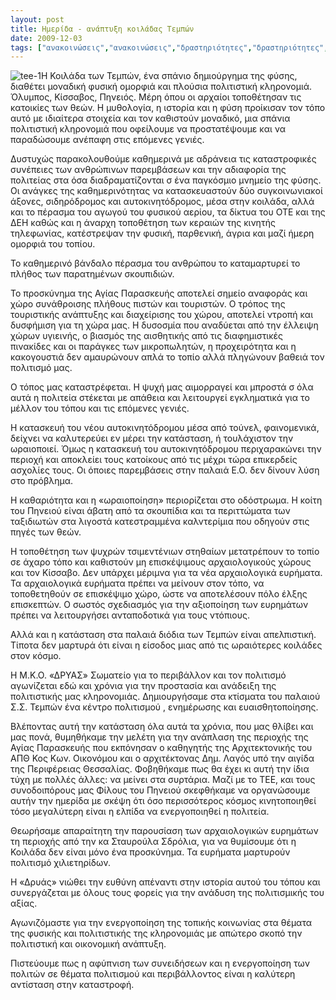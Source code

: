 ```yaml
---
layout: post
title: Ημερίδα - ανάπτυξη κοιλάδας Τεμπών
date: 2009-12-03
tags: ["ανακοινώσεις","ανακοινώσεις","δραστηριότητες","δραστηριότητες","εκδήλωση","ημερίδα"]
---
```


![](tee-11.jpg "tee-1")</a>Η Κοιλάδα των Τεμπών, ένα σπάνιο δημιούργημα της φύσης, διαθέτει μοναδική  φυσική ομορφιά και πλούσια πολιτιστική κληρονομιά. Όλυμπος, Κίσσαβος, Πηνειός. Μέρη όπου οι αρχαίοι τοποθέτησαν τις κατοικίες των θεών. Η μυθολογία, η ιστορία και η φύση προίκισαν τον τόπο αυτό με ιδιαίτερα στοιχεία και τον καθιστούν μοναδικό, μια σπάνια πολιτιστική  κληρονομιά που οφείλουμε να  προστατέψουμε και να  παραδώσουμε ανέπαφη στις επόμενες γενιές.<!--more-->

Δυστυχώς παρακολουθούμε καθημερινά με αδράνεια τις καταστροφικές συνέπειες των ανθρώπινων παρεμβάσεων και την αδιαφορία της πολιτείας στα όσα διαδραματίζονται σ ένα παγκόσμιο μνημείο της φύσης. Οι ανάγκες της καθημερινότητας να κατασκευαστούν δύο συγκοινωνιακοί άξονες, σιδηρόδρομος και αυτοκινητόδρομος, μέσα στην κοιλάδα, αλλά και το πέρασμα του αγωγού του φυσικού αερίου, τα δίκτυα του ΟΤΕ και της ΔΕΗ καθώς και η άναρχη τοποθέτηση των κεραιών της κινητής τηλεφωνίας, κατέστρεψαν την φυσική, παρθενική, άγρια και μαζί ήμερη ομορφιά του τοπίου.

Το καθημερινό βάνδαλο πέρασμα του ανθρώπου το καταμαρτυρεί το πλήθος των παρατημένων  σκουπιδιών.

Το προσκύνημα της Αγίας Παρασκευής αποτελεί σημείο αναφοράς και χώρο συνάθροισης πλήθους πιστών και τουριστών. Ο τρόπος της τουριστικής ανάπτυξης και διαχείρισης του χώρου, αποτελεί ντροπή και δυσφήμιση για τη χώρα μας. Η δυσοσμία που αναδύεται από την έλλειψη χώρων υγιεινής, ο βιασμός της αισθητικής από τις διαφημιστικές πινακίδες και οι παράγκες των μικροπωλητών, η προχειρότητα και η κακογουστιά δεν αμαυρώνουν απλά το τοπίο αλλά πληγώνουν βαθειά τον πολιτισμό μας.

Ο τόπος μας καταστρέφεται. Η ψυχή μας αιμορραγεί και μπροστά σ όλα αυτά η πολιτεία στέκεται με απάθεια και λειτουργεί εγκληματικά για το μέλλον του τόπου και τις επόμενες γενιές.

Η κατασκευή του νέου αυτοκινητόδρομου μέσα από  τούνελ, φαινομενικά, δείχνει να καλυτερεύει εν μέρει την κατάσταση, ή τουλάχιστον την ωραιοποιεί. Όμως η  κατασκευή του αυτοκινητόδρομου περιχαρακώνει την περιοχή  και αποκλείει τους κατοίκους από τις μέχρι τώρα επικερδείς ασχολίες τους. Οι όποιες παρεμβάσεις στην παλαιά Ε.Ο. δεν δίνουν λύση στο πρόβλημα.

Η καθαριότητα και η «ωραιοποίηση»  περιορίζεται στο οδόστρωμα. Η κοίτη του Πηνειού είναι άβατη από τα σκουπίδια και τα περιττώματα των ταξιδιωτών στα λιγοστά κατεστραμμένα καλντερίμια που οδηγούν στις πηγές των θεών.

Η τοποθέτηση των ψυχρών τσιμεντένιων στηθαίων μετατρέπουν το τοπίο σε άχαρο τόπο και καθιστούν μη επισκέψιμους αρχαιολογικούς χώρους και τον Κίσσαβο. Δεν υπάρχει μέριμνα για τα νέα αρχαιολογικά ευρήματα. Τα αρχαιολογικά ευρήματα πρέπει να μείνουν στον τόπο, να τοποθετηθούν σε επισκέψιμο χώρο, ώστε να αποτελέσουν πόλο έλξης επισκεπτών. Ο σωστός σχεδιασμός για την αξιοποίηση των ευρημάτων πρέπει να λειτουργήσει  ανταποδοτικά για τους ντόπιους.

Αλλά και η κατάσταση στα παλαιά διόδια των Τεμπών είναι απελπιστική. Τίποτα δεν μαρτυρά ότι είναι η είσοδος μιας από τις ωραιότερες κοιλάδες στον κόσμο.

Η  Μ.Κ.Ο. «ΔΡΥΑΣ» Σωματείο για το περιβάλλον και τον πολιτισμό αγωνίζεται εδώ και χρόνια για την προστασία και ανάδειξη της πολιτιστικής μας κληρονομιάς. Δημιουργήσαμε στα κτίσματα του παλαιού Σ.Σ. Τεμπών ένα κέντρο πολιτισμού , ενημέρωσης και ευαισθητοποίησης.

Βλέποντας αυτή την κατάσταση όλα αυτά τα χρόνια, που μας θλίβει και μας πονά, θυμηθήκαμε την μελέτη για την ανάπλαση της περιοχής της Αγίας Παρασκευής που εκπόνησαν ο καθηγητής  της  Αρχιτεκτονικής του ΑΠΘ Κος Κων. Οικονόμου και ο αρχιτέκτονας  Δημ. Λαγός  υπό την αιγίδα της Περιφέρειας Θεσσαλίας. Φοβηθήκαμε πως θα έχει κι αυτή την ίδια τύχη με πολλές άλλες: να μείνει στα  συρτάρια.  Μαζί με το ΤΕΕ, και τους συνοδοιπόρους μας   Φίλους του Πηνειού σκεφθήκαμε να οργανώσουμε αυτήν την ημερίδα με σκέψη ότι όσο  περισσότερος κόσμος   κινητοποιηθεί τόσο μεγαλύτερη είναι η  ελπίδα να ενεργοποιηθεί η πολιτεία.

Θεωρήσαμε απαραίτητη  την παρουσίαση των αρχαιολογικών ευρημάτων τη περιοχής  από την κα Σταυρούλα Σδρόλια, για να θυμίσουμε ότι η Κοιλάδα δεν είναι μόνο  ένα προσκύνημα. Τα ευρήματα μαρτυρούν πολιτισμό χιλιετηρίδων.

Η «Δρυάς» νιώθει την ευθύνη απέναντι στην ιστορία αυτού του τόπου και συνεργάζεται με όλους τους φορείς για την ανάδυση της πολιτισμικής του αξίας.

Αγωνιζόμαστε για την ενεργοποίηση της τοπικής κοινωνίας στα θέματα της φυσικής  και πολιτιστικής της κληρονομιάς με απώτερο σκοπό την πολιτιστική και οικονομική ανάπτυξη.

Πιστεύουμε πως η αφύπνιση των συνειδήσεων και η ενεργοποίηση των πολιτών σε θέματα πολιτισμού και περιβάλλοντος είναι η καλύτερη αντίσταση στην καταστροφή.